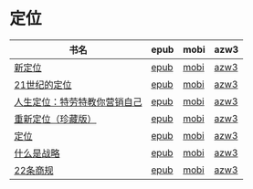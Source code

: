 # 定位

| 书名 | epub | mobi | azw3 |
| --- | --- | --- | --- |
| [新定位](http://ct.dalanmei.com/f/31084289-571841308-58f441) | [epub](http://ct.dalanmei.com/f/31084289-571841308-58f441) | [mobi](http://ct.dalanmei.com/f/31084289-571550133-350523) | [azw3](http://ct.dalanmei.com/f/31084289-572201025-9d67aa) |
| [21世纪的定位](http://ct.dalanmei.com/f/31084289-571892780-f9ef12) | [epub](http://ct.dalanmei.com/f/31084289-571892780-f9ef12) | [mobi](http://ct.dalanmei.com/f/31084289-571553885-6859cf) | [azw3](http://ct.dalanmei.com/f/31084289-572202873-d0c267) |
| [人生定位：特劳特教你营销自己](http://ct.dalanmei.com/f/31084289-571736401-04d686) | [epub](http://ct.dalanmei.com/f/31084289-571736401-04d686) | [mobi](http://ct.dalanmei.com/f/31084289-571582649-4b2a0b) | [azw3](http://ct.dalanmei.com/f/31084289-571856569-0bae9f) |
| [重新定位（珍藏版）](http://ct.dalanmei.com/f/31084289-582969140-196d6f) | [epub](http://ct.dalanmei.com/f/31084289-582969140-196d6f) | [mobi](http://ct.dalanmei.com/f/31084289-582938468-f78fdd) | [azw3](http://ct.dalanmei.com/f/31084289-582968074-bf473e) |
| [定位](http://ct.dalanmei.com/f/31084289-582969141-778bb8) | [epub](http://ct.dalanmei.com/f/31084289-582969141-778bb8) | [mobi](http://ct.dalanmei.com/f/31084289-582938377-cb8187) | [azw3](http://ct.dalanmei.com/f/31084289-582968084-9b4461) |
| [什么是战略](http://ct.dalanmei.com/f/31084289-571786883-6b8d77) | [epub](http://ct.dalanmei.com/f/31084289-571786883-6b8d77) | [mobi](http://ct.dalanmei.com/f/31084289-571453151-e91296) | [azw3](http://ct.dalanmei.com/f/31084289-571886017-0bd710) |
| [22条商规](http://ct.dalanmei.com/f/31084289-571786991-10cac9) | [epub](http://ct.dalanmei.com/f/31084289-571786991-10cac9) | [mobi](http://ct.dalanmei.com/f/31084289-571453243-40ac6e) | [azw3](http://ct.dalanmei.com/f/31084289-571886077-6b0858) |

